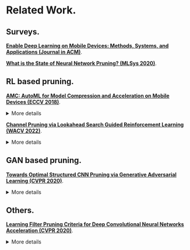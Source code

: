 # Related Work.  

## Surveys.  

[**Enable Deep Learning on Mobile Devices: Methods, Systems, and Applications (Journal in ACM)**](https://arxiv.org/pdf/2204.11786.pdf). 

[**What is the State of Neural Network Pruning? (MLSys 2020)**](https://proceedings.mlsys.org/paper/2020/file/d2ddea18f00665ce8623e36bd4e3c7c5-Paper.pdf).  


## RL based pruning.  

[**AMC: AutoML for Model Compression and Acceleration on Mobile Devices (ECCV 2018)**](https://openaccess.thecvf.com/content_ECCV_2018/papers/Yihui_He_AMC_Automated_Model_ECCV_2018_paper.pdf).   

<details>
<summary>More details</summary>
  
*Abstract*   
>"Model compression is an effective technique to efficiently deploy neural network models on mobile devices which have limited computation resources and tight power budgets. Conventional model compression techniques rely on hand-crafted features and require domain experts to explore the large design space trading off among model size, speed, and accuracy, which is usually sub-optimal and time-consuming. In this paper, we propose AutoML for Model Compression (AMC) which leverages reinforcement learning to efficiently sample the design space and can improve the model compression quality. We achieved state-of- the-art model compression results in a fully automated way without any human efforts. Under 4× FLOPs reduction, we achieved 2.7% better accuracy than the hand-crafted model compression method for VGG-16 on ImageNet. We applied this automated, push-the-button compression pipeline to MobileNet-V1 and achieved a speedup of 1.53× on the GPU (Titan Xp) and 1.95× on an Android phone (Google Pixel 1), with negligible loss of accuracy."   

<img width="754" alt="image" src="https://user-images.githubusercontent.com/94199007/212791413-46ec99af-37a8-43e0-b057-ee86271d3bdb.png">  
  
</details>  

[**Channel Pruning via Lookahead Search Guided Reinforcement Learning (WACV 2022)**](https://openaccess.thecvf.com/content/WACV2022/papers/Wang_Channel_Pruning_via_Lookahead_Search_Guided_Reinforcement_Learning_WACV_2022_paper.pdf).  

<details>
<summary>More details</summary>

*Abstract*
>"Channel pruning has become an effective yet still chal- lenging approach to achieve compact neural networks. It aims to prune the optimal set of filters whose removal re- sults in minimal performance degradation of the slimmed network. Due to the prohibitively vast search space of fil- ter combinations, existing approaches usually use various criteria to estimate the filter importance while sacrificing some precision. Here we present a new approach to opti- mizing the filter selection in channel pruning with looka- head search guided reinforcement learning (RL). A neural network that takes as input filter-related features is trained with RL to prune the optimal sequence of filters and max- imize the performance of the remaining network. In addi- tion, we employ Monte Carlo tree search (MCTS) to pro- vide a lookahead search for filter selection, which increases the sample efficiency for the RL training. Experiments on MNIST, CIFAR-10, and ILSVRC-2012 validate the effec- tiveness of our approach compared to both traditional and automated existing channel pruning approaches."  

<img width="802" alt="image" src="https://user-images.githubusercontent.com/94199007/212781625-98fae8dd-b243-4a89-847b-95127f0913d6.png">
  
</details>  
  
## GAN based pruning.   

[**Towards Optimal Structured CNN Pruning via Generative Adversarial Learning (CVPR 2020)**](https://openaccess.thecvf.com/content_CVPR_2019/papers/Lin_Towards_Optimal_Structured_CNN_Pruning_via_Generative_Adversarial_Learning_CVPR_2019_paper.pdf).  

<details>
<summary>More details</summary>

*Abstract*
> "Structured pruning of filters or neurons has received in- creased focus for compressing convolutional neural net- works. Most existing methods rely on multi-stage optimiza- tions in a layer-wise manner for iteratively pruning and re- training which may not be optimal and may be computation intensive. Besides, these methods are designed for pruning a specific structure, such as filter or block structures with- out jointly pruning heterogeneous structures. In this paper, we propose an effective structured pruning approach that jointly prunes filters as well as other structures in an end- to-end manner. To accomplish this, we first introduce a soft mask to scale the output of these structures by defining a new objective function with sparsity regularization to align the output of baseline and network with this mask. We then effectively solve the optimization problem by generative ad- versarial learning (GAL), which learns a sparse soft mask in a label-free and an end-to-end manner. By forcing more scaling factors in the soft mask to zero, the fast iterative shrinkage-thresholding algorithm (FISTA) can be leveraged to fast and reliably remove the corresponding structures. Extensive experiments demonstrate the effectiveness of GAL on different datasets, including MNIST, CIFAR-10 and Im- ageNet ILSVRC 2012. For example, on ImageNet ILSVRC 2012, the pruned ResNet-50 achieves 10.88% Top-5 error and results in a factor of 3.7× speedup. This significantly outperforms state-of-the-art methods."   

<img width="989" alt="image" src="https://user-images.githubusercontent.com/94199007/212780935-32d60598-1233-4dee-91d8-acbd6afafc8c.png">

</details>
  
## Others. 

[**Learning Filter Pruning Criteria for Deep Convolutional Neural Networks Acceleration (CVPR 2020)**](https://openaccess.thecvf.com/content_CVPR_2020/papers/He_Learning_Filter_Pruning_Criteria_for_Deep_Convolutional_Neural_Networks_Acceleration_CVPR_2020_paper.pdf).  

<details>
<summary>More details</summary>

*Abstract*.  
>"In this paper, we propose Learning Filter Pruning Cri- teria (LFPC) to solve the above problems. Specifically, we develop a differentiable pruning criteria sampler. This sam- pler is learnable and optimized by the validation loss of the pruned network obtained from the sampled criteria. In this way, we could adaptively select the appropriate pruning cri- teria for different functional layers. Besides, when evaluat- ing the sampled criteria, LFPC comprehensively considers the contribution of all the layers at the same time. Exper- iments validate our approach on three image classification benchmarks. Notably, on ILSVRC-2012, our LFPC reduces more than 60% FLOPs on ResNet-50 with only 0.83% top-5 accuracy loss."   

<img width="500" alt="image" src="https://user-images.githubusercontent.com/94199007/213033586-f614f327-519e-4423-a739-c6082182e02e.png">

</details>
  
